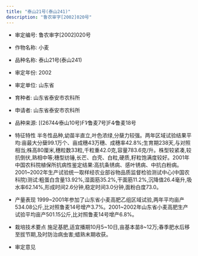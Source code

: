 ```yaml
---
title: "泰山21号(泰山241)"
description: "鲁农审字[2002]020号"
---
```

* 审定编号:  鲁农审字[2002]020号

*  作物名称:  小麦

*  品种名称:  泰山21号(泰山241)

*  审定年份:  2002

*  审定单位:  山东省

* 育种者:  山东省泰安市农科所

*  申请者:  山东省泰安市农科所

*  品种来源:  [(26744∕泰山10号)F1∕鲁麦7号]F4∕鲁麦18号

*  特征特性
半冬性品种,幼苗半直立,叶色浓绿,分蘖力较强。两年区域试验结果平均:亩最大分蘖99.1万个、亩成穗43万穗、成穗率42.8%;生育期238天,与对照相当;株高80厘米,穗粒数33粒,千粒重42.0克,容量783.6克/升。株型较紧凑,较抗倒伏,熟相中等;穗型纺锤,长芒、白壳、白粒,硬质,籽粒饱满度较好。2001年中国农科院植保所抗病性鉴定结果:高抗条锈病、感叶锈病、中抗白粉病。2001~2002年生产试验统一取样经农业部谷物品质监督检验测试中心(中国农科院)测试:粗蛋白含量13.92%,湿面筋35.2%,干面筋11.2%,沉降值26.4毫升,吸水率62.14%,形成时间2.6分钟,稳定时间3.0分钟,面粉白度73.0。

*  产量表现
1999~2001年参加了山东省小麦高肥乙组区域试验,两年平均亩产534.08公斤,比对照鲁麦14号增产3.7%。2001~2002年山东省小麦高肥生产试验平均亩产501.15公斤,比对照鲁麦14号增产6.8%。

*  栽培技术要点
施足基肥,适宜播期10月5~10日,亩基本苗8~12万;春季肥水后移至拔节期,及时防治病虫害;蜡熟末期收获。

*  审定意见

